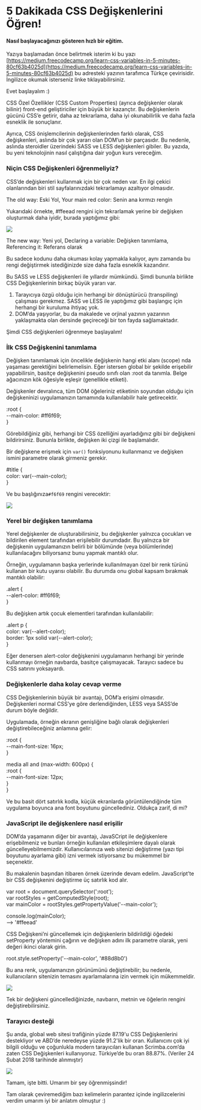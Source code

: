 # 5 Dakikada CSS Değişkenlerini Öğren!

#### Nasıl başlayacağınızı gösteren hızlı bir eğitim.

Yazıya başlamadan önce belirtmek isterim ki bu yazı [https://medium.freecodecamp.org/learn-css-variables-in-5-minutes-80cf63b4025d](https://medium.freecodecamp.org/learn-css-variables-in-5-minutes-80cf63b4025d) bu adresteki yazının tarafımca Türkçe çevirisidir. İngilizce okumak isterseniz linke tıklayabilirsiniz.

Evet başlayalım :)

CSS Özel Özellikler (CSS Custom Properties) (ayrıca değişkenler olarak bilinir) front-end geliştiriciler için büyük bir kazançtır. Bu değişkenlerin gücünü CSS’e getirir, daha az tekrarlama, daha iyi okunabilirlik ve daha fazla esneklik ile sonuçlanır.

Ayrıca, CSS önişlemcilerinin değişkenlerinden farklı olarak, CSS değişkenleri, aslında bir çok yararı olan DOM’un bir parçasıdır. Bu nedenle, aslında steroidler üzerindeki SASS ve LESS değişkenleri gibiler. Bu yazıda, bu yeni teknolojinin nasıl çalıştığına dair yoğun kurs vereceğim.

### **Niçin CSS Değişkenleri öğrenmeliyiz?**

CSS’de değişkenleri kullanmak için bir çok neden var. En ilgi çekici olanlarından biri stil sayfalarınızdaki tekrarlamayı azaltıyor olmasıdır.

The old way: Eski Yol, Your main red color: Senin ana kırmızı rengin

Yukarıdaki örnekte, #ffeead rengini için tekrarlamak yerine bir değişken oluşturmak daha iyidir, burada yaptığımız gibi:

![](https://cdn.hashnode.com/res/hashnode/image/upload/v1659933243097/GHZdI00Ay.png)

The new way: Yeni yol, Declaring a variable: Değişken tanımlama, Referencing it: Referans olarak

Bu sadece kodunu daha okuması kolay yapmakla kalıyor, aynı zamanda bu rengi değiştirmek istediğinizde size daha fazla esneklik kazandırır.

Bu SASS ve LESS değişkenleri ile yıllardır mümkündü. Şimdi bununla birlikte CSS Değişkenlerinin birkaç büyük yararı var.

1.  Tarayıcıya özgü olduğu için herhangi bir dönüştürücü (transpiling) çalışması gerekmez. SASS ve LESS ile yaptığımız gibi başlangıç için herhangi bir kuruluma ihtiyaç yok.
2.  DOM’da yaşıyorlar, bu da makalede ve orjinal yazının yazarının yaklaşmakta olan dersinde geçireceği bir ton fayda sağlamaktadır.

Şimdi CSS değişkenleri öğrenmeye başlayalım!

### İlk CSS Değişkenini tanımlama

Değişken tanımlamak için öncelikle değişkenin hangi etki alanı (scope) nda yaşaması gerektiğini belirlemelisin. Eğer istersen global bir şekilde erişebilir yapabilirsin, basitçe değişkenini pseudo sınıfı olan :root da tanımla. Belge ağacınızın kök öğesiyle eşleşir (genellikle <html> etiketi).

Değişkenler devralınca, tüm DOM öğeleriniz <html> etiketinin soyundan olduğu için değişkeninizi uygulamanızın tamamında kullanılabilir hale getirecektir.

:root {  
  --main-color: #ff6f69;  
}

Görebildiğiniz gibi, herhangi bir CSS özelliğini ayarladığınız gibi bir değişkeni bildirirsiniz. Bununla birlikte, değişken iki çizgi ile başlamalıdır.

Bir değişkene erişmek için `var()` fonksiyonunu kullanmanız ve değişken ismini parametre olarak girmeniz gerekir.

#title {  
  color: var(--main-color);  
}

Ve bu başlığınıza`#f6f69` rengini verecektir:

![](https://cdn.hashnode.com/res/hashnode/image/upload/v1659933244245/DPMbb2jH0.png)

### Yerel bir değişken tanımlama

Yerel değişkenler de oluşturabilirsiniz, bu değişkenler yalnızca çocukları ve bildirilen element tarafından erişilebilir durumdadır. Bu yalnızca bir değişkenin uygulamanızın belirli bir bölümünde (veya bölümlerinde) kullanılacağını biliyorsanız bunu yapmak mantıklı olur.

Örneğin, uygulamanın başka yerlerinde kullanılmayan özel bir renk türünü kullanan bir kutu uyarısı olabilir. Bu durumda onu global kapsam bırakmak mantıklı olabilir:

.alert {  
  --alert-color: #ff6f69;  
}

Bu değişken artık çocuk elementleri tarafından kullanılabilir:

.alert p {  
  color: var(--alert-color);  
  border: 1px solid var(--alert-color);  
}

Eğer denersen alert-color değişkenini uygulamanın herhangi bir yerinde kullanmayı örneğin navbarda, basitçe çalışmayacak. Tarayıcı sadece bu CSS satırını yoksayardı.

### Değişkenlerle daha kolay cevap verme

CSS Değişkenlerinin büyük bir avantajı, DOM’a erişimi olmasıdır. Değişkenleri normal CSS’ye göre derlendiğinden, LESS veya SASS’de durum böyle değildir.

Uygulamada, örneğin ekranın genişliğine bağlı olarak değişkenleri değiştirebileceğiniz anlamına gelir:

:root {  
  --main-font-size: 16px;  
}

media all and (max-width: 600px) {  
  :root {  
    --main-font-size: 12px;  
  }  
}

Ve bu basit dört satırlık kodla, küçük ekranlarda görüntülendiğinde tüm uygulama boyunca ana font boyutunu güncellediniz. Oldukça zarif, di mi?

### JavaScript ile değişkenlere nasıl erişilir

DOM’da yaşamanın diğer bir avantajı, JavaSCript ile değişkenlere erişebilmeniz ve bunları örneğin kullanılan etkileşimlere dayalı olarak güncelleyebilmemizdir. Kullanıcılarınıza web sitenizi değiştirme (yazı tipi boyutunu ayarlama gibi) izni vermek istiyorsanız bu mükemmel bir seçenektir.

Bu makalenin başından itibaren örnek üzerinde devam edelim. JavaScript’te bir CSS değişkenini değiştirme üç satırlık kod alır.

var root = document.querySelector(':root');  
var rootStyles = getComputedStyle(root);  
var mainColor = rootStyles.getPropertyValue('--main-color');

console.log(mainColor);   
\--> '#ffeead'

CSS Değişkeni’ni güncellemek için değişkenlerin bildirildiği öğedeki setProperty yöntemini çağırın ve değişken adını ilk parametre olarak, yeni değeri ikinci olarak girin.

root.style.setProperty('--main-color', '#88d8b0')

Bu ana renk, uygulamanızın görünümünü değiştirebilir; bu nedenle, kullanıcıların sitenizin temasını ayarlamalarına izin vermek için mükemmeldir.

![](https://cdn.hashnode.com/res/hashnode/image/upload/v1659933246371/pq4Gu40UM.gif)

Tek bir değişkeni güncellediğinizde, navbarın, metnin ve öğelerin rengini değiştirebilirsiniz.

### Tarayıcı desteği

Şu anda, global web sitesi trafiğinin yüzde 87.19'u CSS Değişkenlerini destekliyor ve ABD’de neredeyse yüzde 91.2'lik bir oran. Kullanıcını çok iyi bilgili olduğu ve çoğunlukla modern tarayıcıları kullanan Scrimba.com’da zaten CSS Değişkenleri kullanıyoruz. Türkiye’de bu oran 88.87%. (Veriler 24 Şubat 2018 tarihinde alınmıştır)

![](https://cdn.hashnode.com/res/hashnode/image/upload/v1659933248109/QjpiIODUp.png)

Tamam, işte bitti. Umarım bir şey öğrenmişsindir!

Tam olarak çeviremediğim bazı kelimelerin parantez içinde ingilizcelerini verdim umarım iyi bir anlatım olmuştur :)